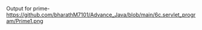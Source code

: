Output for prime-https://github.com/bharathM7101/Advance_Java/blob/main/6c.servlet_program/Prime1.png
